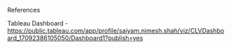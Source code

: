 References

Tableau Dashboard - https://public.tableau.com/app/profile/saiyam.nimesh.shah/viz/CLVDashboard_17092386105050/Dashboard1?publish=yes

